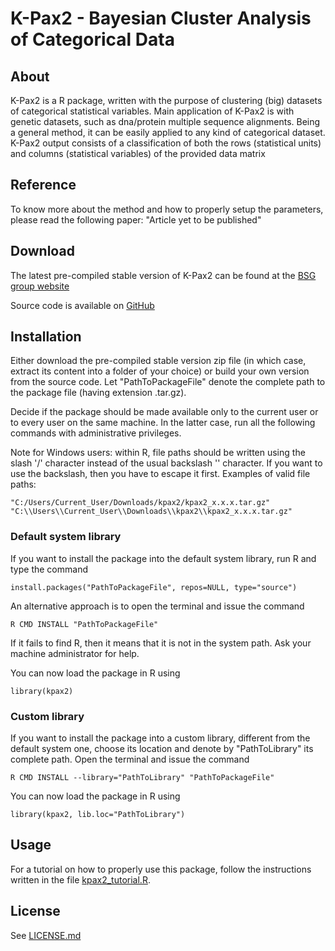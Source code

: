# K-Pax2 - Bayesian Cluster Analysis of Categorical Data

## About

K-Pax2 is a R package, written with the purpose of clustering (big) datasets
of categorical statistical variables. Main application of K-Pax2 is with
genetic datasets, such as dna/protein multiple sequence alignments. Being a
general method, it can be easily applied to any kind of categorical dataset.
K-Pax2 output consists of a classification of both the rows (statistical units)
and columns (statistical variables) of the provided data matrix

## Reference

To know more about the method and how to properly setup the parameters, please
read the following paper:
"Article yet to be published"

## Download

The latest pre-compiled stable version of K-Pax2 can be found at
the [BSG group website](http://www.helsinki.fi/bsg/software/kpax2/)

Source code is available on [GitHub](https://github.com/alberto-p/kpax2/)

## Installation

Either download the pre-compiled stable version zip file (in which case,
extract its content into a folder of your choice) or build your own version
from the source code. Let "PathToPackageFile" denote the complete path to
the package file (having extension .tar.gz).

Decide if the package should be made available only to the current user or
to every user on the same machine. In the latter case, run all the following
commands with administrative privileges.

Note for Windows users: within R, file paths should be written using the slash
'/' character instead of the usual backslash '\' character. If you want to use
the backslash, then you have to escape it first. Examples of valid file paths:

    "C:/Users/Current_User/Downloads/kpax2/kpax2_x.x.x.tar.gz"
    "C:\\Users\\Current_User\\Downloads\\kpax2\\kpax2_x.x.x.tar.gz"

### Default system library

If you want to install the package into the default system library, run R and
type the command

    install.packages("PathToPackageFile", repos=NULL, type="source")

An alternative approach is to open the terminal and issue the command

    R CMD INSTALL "PathToPackageFile"

If it fails to find R, then it means that it is not in the system path. Ask
your machine administrator for help.

You can now load the package in R using

    library(kpax2)

### Custom library

If you want to install the package into a custom library, different from the
default system one, choose its location and denote by "PathToLibrary" its
complete path. Open the terminal and issue the command

    R CMD INSTALL --library="PathToLibrary" "PathToPackageFile"

You can now load the package in R using

    library(kpax2, lib.loc="PathToLibrary")

## Usage

For a tutorial on how to properly use this package, follow the instructions
written in the file [kpax2_tutorial.R](tutorial/kpax2_tutorial.R).

## License

See [LICENSE.md](LICENSE.md)